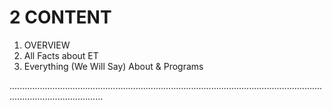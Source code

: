 # 2 CONTENT

1. OVERVIEW 
2. All Facts about ET 
3. Everything (We Will Say) About & Programs   

.................................................................................................................................................................
